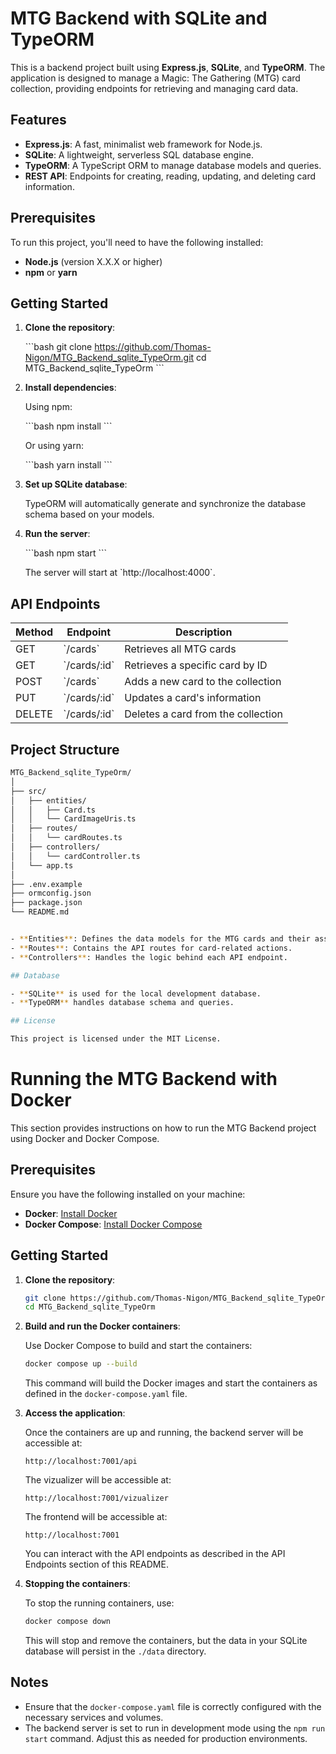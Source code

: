 # MTG Backend with SQLite and TypeORM

This is a backend project built using **Express.js**, **SQLite**, and **TypeORM**. The application is designed to manage a Magic: The Gathering (MTG) card collection, providing endpoints for retrieving and managing card data.

## Features

- **Express.js**: A fast, minimalist web framework for Node.js.
- **SQLite**: A lightweight, serverless SQL database engine.
- **TypeORM**: A TypeScript ORM to manage database models and queries.
- **REST API**: Endpoints for creating, reading, updating, and deleting card information.

## Prerequisites

To run this project, you'll need to have the following installed:

- **Node.js** (version X.X.X or higher)
- **npm** or **yarn**

## Getting Started

1. **Clone the repository**:

   \`\`\`bash
   git clone https://github.com/Thomas-Nigon/MTG_Backend_sqlite_TypeOrm.git
   cd MTG_Backend_sqlite_TypeOrm
   \`\`\`

2. **Install dependencies**:

   Using npm:

   \`\`\`bash
   npm install
   \`\`\`

   Or using yarn:

   \`\`\`bash
   yarn install
   \`\`\`

3. **Set up SQLite database**:

   TypeORM will automatically generate and synchronize the database schema based on your models.

4. **Run the server**:

   \`\`\`bash
   npm start
   \`\`\`

   The server will start at \`http://localhost:4000\`.

## API Endpoints

| Method | Endpoint       | Description                        |
| ------ | -------------- | ---------------------------------- |
| GET    | \`/cards\`     | Retrieves all MTG cards            |
| GET    | \`/cards/:id\` | Retrieves a specific card by ID    |
| POST   | \`/cards\`     | Adds a new card to the collection  |
| PUT    | \`/cards/:id\` | Updates a card's information       |
| DELETE | \`/cards/:id\` | Deletes a card from the collection |

## Project Structure

```bash
MTG_Backend_sqlite_TypeOrm/
│
├── src/
│   ├── entities/
│   │   ├── Card.ts
│   │   └── CardImageUris.ts
│   ├── routes/
│   │   └── cardRoutes.ts
│   ├── controllers/
│   │   └── cardController.ts
│   └── app.ts
│
├── .env.example
├── ormconfig.json
├── package.json
└── README.md


- **Entities**: Defines the data models for the MTG cards and their associated image URIs.
- **Routes**: Contains the API routes for card-related actions.
- **Controllers**: Handles the logic behind each API endpoint.

## Database

- **SQLite** is used for the local development database.
- **TypeORM** handles database schema and queries.

## License

This project is licensed under the MIT License.
```

# Running the MTG Backend with Docker

This section provides instructions on how to run the MTG Backend project using Docker and Docker Compose.

## Prerequisites

Ensure you have the following installed on your machine:

- **Docker**: [Install Docker](https://docs.docker.com/get-docker/)
- **Docker Compose**: [Install Docker Compose](https://docs.docker.com/compose/install/)

## Getting Started

1. **Clone the repository**:

   ```bash
   git clone https://github.com/Thomas-Nigon/MTG_Backend_sqlite_TypeOrm.git
   cd MTG_Backend_sqlite_TypeOrm
   ```

2. **Build and run the Docker containers**:

   Use Docker Compose to build and start the containers:

   ```bash
   docker compose up --build
   ```

   This command will build the Docker images and start the containers as defined in the `docker-compose.yaml` file.

3. **Access the application**:

   Once the containers are up and running, the backend server will be accessible at:

   ```
   http://localhost:7001/api
   ```

   The vizualizer will be accessible at:

   ```
   http://localhost:7001/vizualizer
   ```

   The frontend will be accessible at:

   ```
   http://localhost:7001
   ```

   You can interact with the API endpoints as described in the API Endpoints section of this README.

4. **Stopping the containers**:

   To stop the running containers, use:

   ```bash
   docker compose down
   ```

   This will stop and remove the containers, but the data in your SQLite database will persist in the `./data` directory.

## Notes

- Ensure that the `docker-compose.yaml` file is correctly configured with the necessary services and volumes.
- The backend server is set to run in development mode using the `npm run start` command. Adjust this as needed for production environments.
